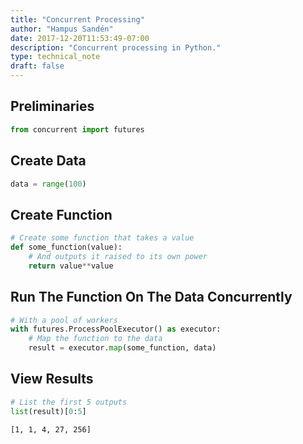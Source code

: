 ```yaml
---
title: "Concurrent Processing"
author: "Hampus Sandén"
date: 2017-12-20T11:53:49-07:00
description: "Concurrent processing in Python."
type: technical_note
draft: false
---
```

## Preliminaries


```python
from concurrent import futures
```

## Create Data


```python
data = range(100)
```

## Create Function


```python
# Create some function that takes a value
def some_function(value):
    # And outputs it raised to its own power
    return value**value
```

## Run The Function On The Data Concurrently


```python
# With a pool of workers
with futures.ProcessPoolExecutor() as executor:
    # Map the function to the data
    result = executor.map(some_function, data)
```

## View Results


```python
# List the first 5 outputs
list(result)[0:5]
```




    [1, 1, 4, 27, 256]


